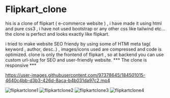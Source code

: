 # Flipkart_clone
his is a clone of flipkart ( e-commerce website ) , i have made it using html and pure css3 , i have not used bootstrap or any other css like tailwind etc... the clone is perfect and looks exactly like flipkart.

i tried to make website SEO friendy by using some of HTMl meta tag( keyword , author, desc..) , images/icons used are compressed and code is optimized.
clone is only the frontend of flipkart , so at backend you can use custom url-slug for SEO and user-friendly website. 
*** The clone is responsive ***


https://user-images.githubusercontent.com/97378645/184501015-4640c4bb-d3b3-426d-8aca-b4b031da97c2.mp4

<!--screenshots of clone  -->
![flipkartclone1](https://user-images.githubusercontent.com/97378645/184501645-07ae28c4-cf8a-4bc2-9d79-c8baad1b45d4.png)
![flipkartclone2](https://user-images.githubusercontent.com/97378645/184501560-3507b380-b0d0-4875-8e87-684da9cba3fe.PNG)
![flipkartclone3](https://user-images.githubusercontent.com/97378645/184501340-277e5462-9093-43ef-9f1b-1af04678f935.PNG)
![flipkartclone4](https://user-images.githubusercontent.com/97378645/184501345-8d366e87-7848-44ba-bb6b-7b337fda1007.PNG)
